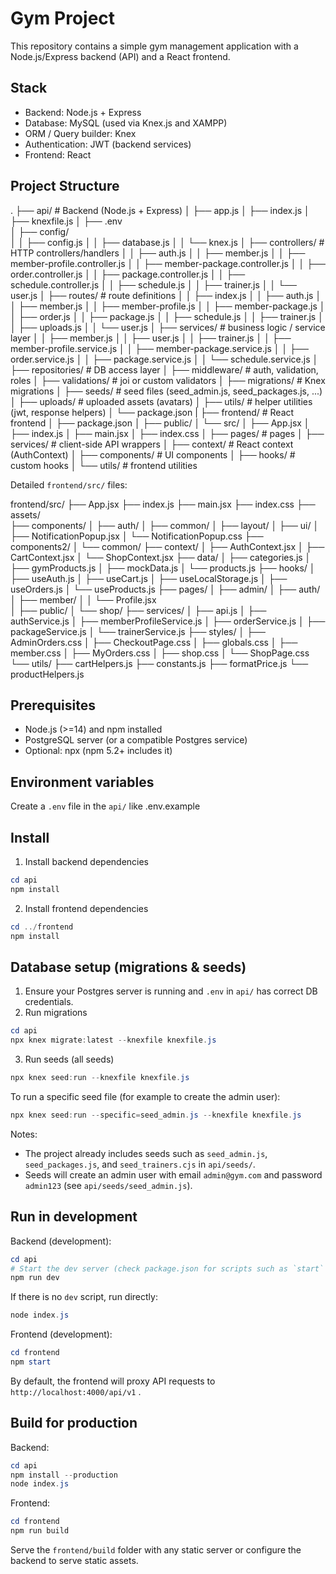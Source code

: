 # Gym Project

This repository contains a simple gym management application with a Node.js/Express backend (API) and a React frontend.

## Stack

- Backend: Node.js + Express
- Database: MySQL (used via Knex.js and XAMPP)
- ORM / Query builder: Knex
- Authentication: JWT (backend services)
- Frontend: React 

## Project Structure
.
├── api/                   # Backend (Node.js + Express)
│   ├── app.js
│   ├── index.js
│   ├── knexfile.js
│   ├── .env              
│   ├── config/             
│   │   ├── config.js
│   │   ├── database.js
│   │   └── knex.js
│   ├── controllers/        # HTTP controllers/handlers
│   │   ├── auth.js
│   │   ├── member.js
│   │   ├── member-profile.controller.js
│   │   ├── member-package.controller.js
│   │   ├── order.controller.js
│   │   ├── package.controller.js
│   │   ├── schedule.controller.js
│   │   ├── schedule.js
│   │   ├── trainer.js
│   │   └── user.js
│   ├── routes/             # route definitions
│   │   ├── index.js
│   │   ├── auth.js
│   │   ├── member.js
│   │   ├── member-profile.js
│   │   ├── member-package.js
│   │   ├── order.js
│   │   ├── package.js
│   │   ├── schedule.js
│   │   ├── trainer.js
│   │   ├── uploads.js
│   │   └── user.js
│   ├── services/           # business logic / service layer
│   │   ├── member.js
│   │   ├── user.js
│   │   ├── trainer.js
│   │   ├── member-profile.service.js
│   │   ├── member-package.service.js
│   │   ├── order.service.js
│   │   ├── package.service.js
│   │   └── schedule.service.js
│   ├── repositories/       # DB access layer
│   ├── middleware/         # auth, validation, roles
│   ├── validations/        # joi or custom validators
│   ├── migrations/         # Knex migrations
│   ├── seeds/              # seed files (seed_admin.js, seed_packages.js, ...)
│   ├── uploads/            # uploaded assets (avatars)
│   ├── utils/              # helper utilities (jwt, response helpers)
│   └── package.json
|
├── frontend/              # React frontend
│   ├── package.json
│   ├── public/
│   └── src/
│       ├── App.jsx
│       ├── index.js
│       ├── main.jsx
│       ├── index.css
│       ├── pages/         # pages 
│       ├── services/      # client-side API wrappers
│       ├── context/       # React context (AuthContext)
│       ├── components/    # UI components
│       ├── hooks/         # custom hooks
│       └── utils/         # frontend utilities

Detailed `frontend/src/` files:

frontend/src/
├── App.jsx
├── index.js
├── main.jsx
├── index.css
├── assets/            
├── components/
│   ├── auth/
│   ├── common/
│   ├── layout/
│   ├── ui/
│   ├── NotificationPopup.jsx
│   └── NotificationPopup.css
├── components2/
│   └── common/
├── context/
│   ├── AuthContext.jsx
│   ├── CartContext.jsx
│   └── ShopContext.jsx
├── data/
│   ├── categories.js
│   ├── gymProducts.js
│   ├── mockData.js
│   └── products.js
├── hooks/
│   ├── useAuth.js
│   ├── useCart.js
│   ├── useLocalStorage.js
│   ├── useOrders.js
│   └── useProducts.js
├── pages/
│   ├── admin/
│   ├── auth/
│   ├── member/
│   │   └── Profile.jsx  
│   ├── public/
│   └── shop/
├── services/
│   ├── api.js
│   ├── authService.js
│   ├── memberProfileService.js
│   ├── orderService.js
│   ├── packageService.js
│   └── trainerService.js
├── styles/
│   ├── AdminOrders.css
│   ├── CheckoutPage.css
│   ├── globals.css
│   ├── member.css
│   ├── MyOrders.css
│   ├── shop.css
│   └── ShopPage.css
└── utils/
	├── cartHelpers.js
	├── constants.js
	├── formatPrice.js
	└── productHelpers.js

## Prerequisites

- Node.js (>=14) and npm installed
- PostgreSQL server (or a compatible Postgres service)
- Optional: npx (npm 5.2+ includes it)

## Environment variables

Create a `.env` file in the `api/` like .env.example


## Install

1. Install backend dependencies

```powershell
cd api
npm install
```

2. Install frontend dependencies

```powershell
cd ../frontend
npm install
```

## Database setup (migrations & seeds)

1. Ensure your Postgres server is running and `.env` in `api/` has correct DB credentials.
2. Run migrations

```powershell
cd api
npx knex migrate:latest --knexfile knexfile.js
```

3. Run seeds (all seeds)

```powershell
npx knex seed:run --knexfile knexfile.js
```

To run a specific seed file (for example to create the admin user):

```powershell
npx knex seed:run --specific=seed_admin.js --knexfile knexfile.js
```

Notes:
- The project already includes seeds such as `seed_admin.js`, `seed_packages.js`, and `seed_trainers.cjs` in `api/seeds/`.
- Seeds will create an admin user with email `admin@gym.com` and password `admin123` (see `api/seeds/seed_admin.js`).

## Run in development

Backend (development):

```powershell
cd api
# Start the dev server (check package.json for scripts such as `start` or `dev`)
npm run dev
```

If there is no `dev` script, run directly:

```powershell
node index.js
```

Frontend (development):

```powershell
cd frontend
npm start
```

By default, the frontend will proxy API requests to `http://localhost:4000/api/v1` .

## Build for production

Backend:

```powershell
cd api
npm install --production
node index.js
```

Frontend:

```powershell
cd frontend
npm run build
```

Serve the `frontend/build` folder with any static server or configure the backend to serve static assets.


